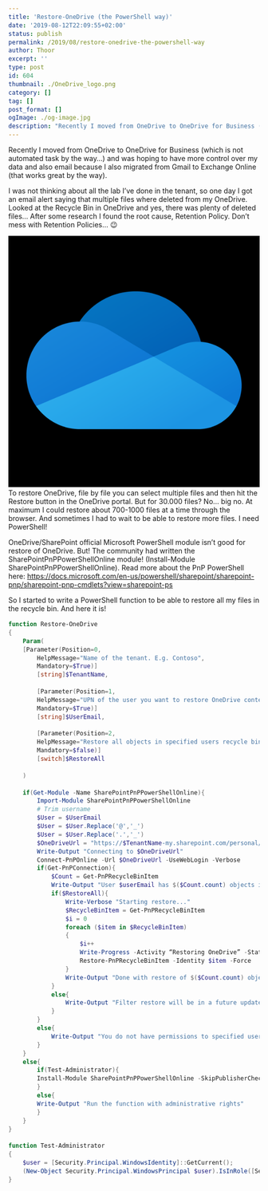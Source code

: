 ```yaml
---
title: 'Restore-OneDrive (the PowerShell way)'
date: '2019-08-12T22:09:55+02:00'
status: publish
permalink: /2019/08/restore-onedrive-the-powershell-way
author: Thoor
excerpt: ''
type: post
id: 604
thumbnail: ./OneDrive_logo.png
category: []
tag: []
post_format: []
ogImage: ./og-image.jpg
description: "Recently I moved from OneDrive to OneDrive for Business (which is not automated task by the way…) and was hoping to have more control over my data..."
---
```

Recently I moved from OneDrive to OneDrive for Business (which is not automated task by the way…) and was hoping to have more control over my data and also email because I also migrated from Gmail to Exchange Online (that works great by the way).

I was not thinking about all the lab I’ve done in the tenant, so one day I got an email alert saying that multiple files where deleted from my OneDrive. Looked at the Recycle Bin in OneDrive and yes, there was plenty of deleted files… After some research I found the root cause, Retention Policy. Don’t mess with Retention Policies… 😉

![OneDrive](./OneDrive_logo.png)
To restore OneDrive, file by file you can select multiple files and then hit the Restore button in the OneDrive portal. But for 30.000 files? No… big no. At maximum I could restore about 700-1000 files at a time through the browser. And sometimes I had to wait to be able to restore more files. I need PowerShell!

OneDrive/SharePoint official Microsoft PowerShell module isn’t good for restore of OneDrive. But! The community had written the SharePointPnPPowerShellOnline module! (Install-Module SharePointPnPPowerShellOnline). Read more about the PnP PowerShell here: <https://docs.microsoft.com/en-us/powershell/sharepoint/sharepoint-pnp/sharepoint-pnp-cmdlets?view=sharepoint-ps>

So I started to write a PowerShell function to be able to restore all my files in the recycle bin. And here it is!

```powershell
function Restore-OneDrive
{
    Param(
    [Parameter(Position=0,
        HelpMessage="Name of the tenant. E.g. Contoso", 
        Mandatory=$True)]
        [string]$TenantName,

        [Parameter(Position=1,
        HelpMessage="UPN of the user you want to restore OneDrive content", 
        Mandatory=$True)]
        [string]$UserEmail,

        [Parameter(Position=2,
        HelpMessage="Restore all objects in specified users recycle bin", 
        Mandatory=$false)]
        [switch]$RestoreAll
    
    )

    if(Get-Module -Name SharePointPnPPowerShellOnline){
        Import-Module SharePointPnPPowerShellOnline
        # Trim username
        $User = $UserEmail
        $User = $User.Replace('@','_')
        $User = $User.Replace('.','_')
        $OneDriveUrl = "https://$TenantName-my.sharepoint.com/personal/$User"
        Write-Output "Connecting to $OneDriveUrl"
        Connect-PnPOnline -Url $OneDriveUrl -UseWebLogin -Verbose
        if(Get-PnPConnection){
            $Count = Get-PnPRecycleBinItem
            Write-Output "User $userEmail has $($Count.count) objects in OneDrive Recycle Bin"
            if($RestoreAll){
                Write-Verbose "Starting restore..."
                $RecycleBinItem = Get-PnPRecycleBinItem
                $i = 0
                foreach ($item in $RecycleBinItem)
                {
                    $i++
                    Write-Progress -Activity “Restoring OneDrive” -Status "Restore file $i of $($count.count)" -PercentComplete (($i / $Count.count)*100)
                    Restore-PnPRecycleBinItem -Identity $item -Force
                }
                Write-Output "Done with restore of $($Count.count) objects"
            }
            else{
                Write-Output "Filter restore will be in a future update..."
            }
        }
        else{
            Write-Output "You do not have permissions to specified users OneDrive, add your admin account as secondary admin"
        }
    }
    else{
        if(Test-Administrator){
        Install-Module SharePointPnPPowerShellOnline -SkipPublisherCheck -AllowClobber
        }
        else{
        Write-Output "Run the function with administrative rights"
        }
    }
}

function Test-Administrator  
{  
    $user = [Security.Principal.WindowsIdentity]::GetCurrent();
    (New-Object Security.Principal.WindowsPrincipal $user).IsInRole([Security.Principal.WindowsBuiltinRole]::Administrator)  
}
```